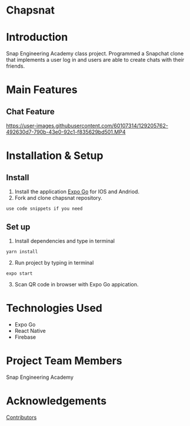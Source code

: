 # Chapsnat

# Introduction

Snap Engineering Academy class project. Programmed a Snapchat clone that implements a user log in and users are able to create chats with their friends. 

# Main Features

## Chat Feature


https://user-images.githubusercontent.com/60107314/129205762-492630d7-790b-43e0-92c1-f835629bd501.MP4



# Installation & Setup

## Install
1. Install the application [Expo Go](https://expo.dev/client) for IOS and Andriod.
2. Fork and clone chapsnat repository.

```
use code snippets if you need
```

## Set up
1. Install dependencies and type in terminal

```
yarn install
```
2. Run project by typing in terminal
```
expo start
```
3. Scan QR code in browser with Expo Go appication.

# Technologies Used

* Expo Go
* React Native
* Firebase

# Project Team Members 

Snap Engineering Academy


#  Acknowledgements

[Contributors](https://github.com/Snap-Engineering-Academy-2021/chapsnat)

